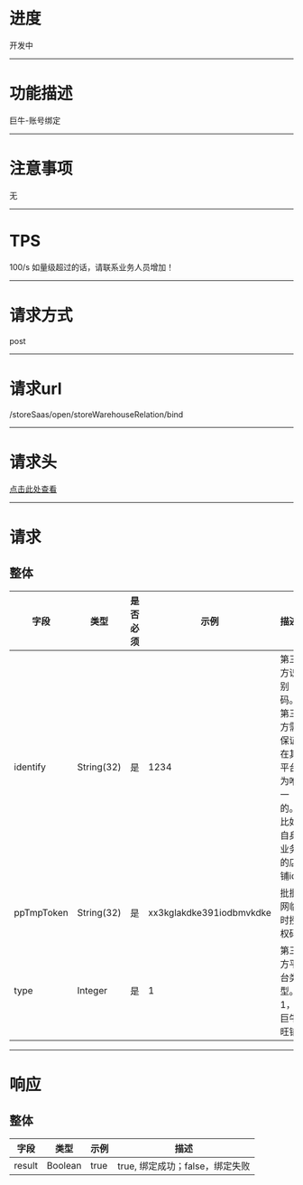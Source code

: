 # 进度
开发中

---

# 功能描述
巨牛-账号绑定

---

# 注意事项
无

---

# TPS
100/s 如量级超过的话，请联系业务人员增加！

---

# 请求方式
post

---

# 请求url
/storeSaas/open/storeWarehouseRelation/bind

---

# 请求头
[点击此处查看](../请求头部及签名方式.md)

---

# 请求
## 整体
| 字段            | 类型         |是否必须| 示例                            | 描述                              | 
| -------------- | ------------ | ---- | ------------------------------- | --------------------------------- |
| identify       | String(32)   | 是   | 1234                            | 第三方识别码。第三方需保证在其平台为唯一的。比如自身业务的店铺id |
| ppTmpToken     | String(32)   | 是   | xx3kglakdke391iodbmvkdke        | 批批网临时授权码                     |
| type           | Integer      | 是   | 1                               | 第三方平台类型。1，巨牛旺铺            |      

---

# 响应
## 整体
| 字段            | 类型         | 示例                              | 描述                               | 
| -------------- | ------------ | -------------------------------- | --------------------------------- |
| result         | Boolean      | true                             | true, 绑定成功；false，绑定失败      |
